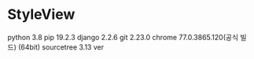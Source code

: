 # StyleView
python 3.8
pip 19.2.3
django 2.2.6
git 2.23.0
chrome 77.0.3865.120(공식 빌드) (64bit)
sourcetree 3.13 ver